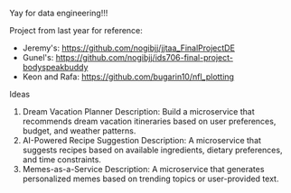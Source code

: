 Yay for data engineering!!!  

Project from last year for reference:
- Jeremy's: https://github.com/nogibjj/jjtaa_FinalProjectDE  
- Gunel's: https://github.com/nogibjj/ids706-final-project-bodyspeakbuddy  
- Keon and Rafa: https://github.com/bugarin10/nfl_plotting



Ideas
1. Dream Vacation Planner
Description: Build a microservice that recommends dream vacation itineraries based on user preferences, budget, and weather patterns.
2. AI-Powered Recipe Suggestion
Description: A microservice that suggests recipes based on available ingredients, dietary preferences, and time constraints.
3. Memes-as-a-Service
Description: A microservice that generates personalized memes based on trending topics or user-provided text.
